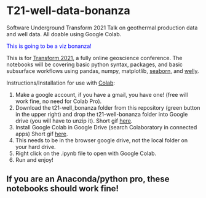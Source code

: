 # T21-well-data-bonanza
Software Underground Transform 2021 Talk on geothermal production data and well data. All doable using Google Colab. 

<span style="color:blue"> This is going to be a viz bonanza! </span>

This is for [Transform 2021](https://softwareunderground.org/events/transform-2021), a fully online geoscience conference. The notebooks will be covering basic python syntax, packages, and basic subsurface workflows using pandas, numpy, matplotlib, [seaborn](https://seaborn.pydata.org/), and [welly](https://github.com/agile-geoscience/welly).

Instructions/Installation for use with [Colab](https://colab.research.google.com/notebooks/basic_features_overview.ipynb):

1. Make a google account, if you have a gmail, you have one! (free will work fine, no need for Colab Pro).
2. Download the t21-well_bonanza folder from this repository (green button in the upper right) and drop the t21-well-bonanza folder into Google drive (you will have to unzip it). Short gif [here](https://www.dropbox.com/s/5gde0jgxvclv7bn/github.gif?dl=0).
3. Install Google Colab in Google Drive (search Colaboratory in connected apps) Short gif [here](https://www.dropbox.com/s/nns9lq5se10fshx/colab_install.gif?dl=0).
4. This needs to be in the browser google drive, not the local folder on your hard drive.
5. Right click on the .ipynb file to open with Google Colab.
6. Run and enjoy!

## If you are an Anaconda/python pro, these notebooks should work fine!
